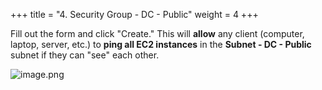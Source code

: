 +++
title = "4. Security Group - DC - Public"
weight = 4
+++


Fill out the form and click "Create." This will **allow** any client (computer, laptop, server, etc.) to **ping all EC2 instances** in the **Subnet - DC - Public** subnet if they can "see" each other.


![image.png](/images/004-iv-setup-vpc-dc-resources/17-884476-image.png)


